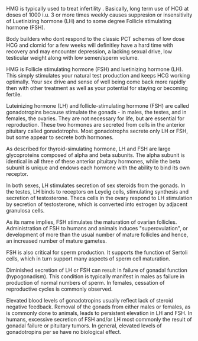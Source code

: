 HMG is typically used to treat infertility . Basically, long term use of HCG at doses of 1000 i.u. 3 or more times weekly causes suppresion or insensitivity of Luetinizing hormone (LH) and to some degree Follicle stimulating hormone (FSH).

Body builders who dont respond to the classic PCT schemes of low dose HCG and clomid for a few weeks will definitley have a hard time with recovery and may encounter depression, a lacking sexual drive, low testicular weight along with low semen/sperm volume.

HMG is Follicle stimulating hormone (FSH) and luetinizing hormone (LH). This simply stimulates your natural test production and keeps HCG working optimally. Your sex drive and sense of well being come back more rapidly then with other treatment as well as your potential for staying or becoming fertile.

Luteinizing hormone (LH) and follicle-stimulating hormone (FSH) are called gonadotropins because stimulate the gonads - in males, the testes, and in females, the ovaries. They are not necessary for life, but are essential for reproduction. These two hormones are secreted from cells in the anterior pituitary called gonadotrophs. Most gonadotrophs secrete only LH or FSH, but some appear to secrete both hormones.

As described for thyroid-simulating hormone, LH and FSH are large glycoproteins composed of alpha and beta subunits. The alpha subunit is identical in all three of these anterior pituitary hormones, while the beta subunit is unique and endows each hormone with the ability to bind its own receptor.

In both sexes, LH stimulates secretion of sex steroids from the gonads. In the testes, LH binds to receptors on Leydig cells, stimulating synthesis and secretion of testosterone. Theca cells in the ovary respond to LH stimulation by secretion of testosterone, which is converted into estrogen by adjacent granulosa cells.

As its name implies, FSH stimulates the maturation of ovarian follicles. Administration of FSH to humans and animals induces "superovulation", or development of more than the usual number of mature follicles and hence, an increased number of mature gametes.

FSH is also critical for sperm production. It supports the function of Sertoli cells, which in turn support many aspects of sperm cell maturation.

Diminished secretion of LH or FSH can result in failure of gonadal function (hypogonadism). This condition is typically manifest in males as failure in production of normal numbers of sperm. In females, cessation of reproductive cycles is commonly observed.

Elevated blood levels of gonadotropins usually reflect lack of steroid negative feedback. Removal of the gonads from either males or females, as is commonly done to animals, leads to persistent elevation in LH and FSH. In humans, excessive secretion of FSH and/or LH most commonly the result of gonadal failure or pituitary tumors. In general, elevated levels of gonadotropins per se have no biological effect.
